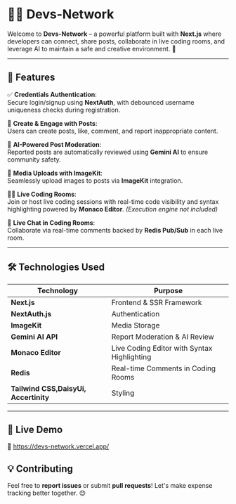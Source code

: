 # 👨‍💻 Devs-Network

Welcome to **Devs-Network** – a powerful platform built with **Next.js** where developers can connect, share posts, collaborate in live coding rooms, and leverage AI to maintain a safe and creative environment. 🚀

---

## 📌 Features

✅ **Credentials Authentication**:  
Secure login/signup using **NextAuth**, with debounced username uniqueness checks during registration.

📝 **Create & Engage with Posts**:  
Users can create posts, like, comment, and report inappropriate content.

🤖 **AI-Powered Post Moderation**:  
Reported posts are automatically reviewed using **Gemini AI** to ensure community safety.

📸 **Media Uploads with ImageKit**:  
Seamlessly upload images to posts via **ImageKit** integration.

👨‍💻 **Live Coding Rooms**:  
Join or host live coding sessions with real-time code visibility and syntax highlighting powered by **Monaco Editor**. *(Execution engine not included)*

💬 **Live Chat in Coding Rooms**:  
Collaborate via real-time comments backed by **Redis Pub/Sub** in each live room.

---

## 🛠️ Technologies Used

| Technology         | Purpose                                |
|--------------------|----------------------------------------|
| **Next.js**        | Frontend & SSR Framework               |
| **NextAuth.js**    | Authentication                         |
| **ImageKit**       | Media Storage                          |
| **Gemini AI API**  | Report Moderation & AI Review          |
| **Monaco Editor**  | Live Coding Editor with Syntax Highlighting |
| **Redis**          | Real-time Comments in Coding Rooms     |
| **Tailwind CSS,DaisyUi, Accertinity**   | Styling                                |

---


## 🚀 Live Demo  

🔗 https://devs-network.vercel.app/ 

## 💡 Contributing  

Feel free to **report issues** or submit **pull requests**! Let's make expense tracking better together. 😊 
